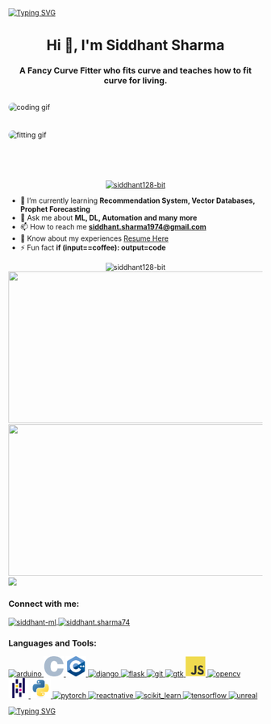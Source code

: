 <!-- Typing SVG Header -->
<a href="https://git.io/typing-svg">
  <img src="https://readme-typing-svg.demolab.com?font=Press+Start+2P&duration=4500&pause=1000&color=06F73C&center=true&vCenter=true&width=900&height=150&lines=Hello+World+!+Welcome+to+my+profile+!!;I+!hate+coding+and+I+!love+debugging;while(!(succeed%3Dtry()))" alt="Typing SVG" />
</a>

<!-- Main Intro -->
<h1 align="center">Hi 👋, I'm Siddhant Sharma</h1>
<h3 align="center">A Fancy Curve Fitter who fits curve and teaches how to fit curve for living.</h3>

<!-- Responsive Side-by-Side GIFs -->
<!-- Using Flexbox so they stay side by side on big screens, and stack neatly on small screens -->
<div style="display: flex; justify-content: space-between; align-items: center; flex-wrap: wrap; gap: 10px; margin: 20px 0;">
  
  <!-- Left GIF -->
  <img src="https://media1.giphy.com/media/qgQUggAC3Pfv687qPC/giphy.gif" 
       alt="coding gif" 
       style="flex: 1; min-width: 300px; max-width: 48%; height: auto; border-radius: 10px;">
  
  <!-- Right GIF -->
  <img src="https://cdn.dribbble.com/users/1446559/screenshots/5453050/97e3bc07ac5ca76150df36be8e142336.gif" 
       alt="fitting gif" 
       style="flex: 1; min-width: 300px; max-width: 48%; height: auto; border-radius: 10px;">
</div>

<!-- Spacer -->
<br><br>

<!-- GitHub Trophies -->
<p align="center">
  <a href="https://github.com/ryo-ma/github-profile-trophy">
    <img src="https://github-profile-trophy.vercel.app/?username=siddhant128-bit" alt="siddhant128-bit" />
  </a>
</p>

<!-- About Me Section -->
- 🔭 I’m currently learning **Recommendation System, Vector Databases, Prophet Forecasting**  
- 💬 Ask me about **ML, DL, Automation and many more**  
- 📫 How to reach me **siddhant.sharma1974@gmail.com**  
- 📄 Know about my experiences [Resume Here](https://drive.google.com/file/d/1xQoSlqETH3DSiSN-QXjbQSdlr_l2_Wmw/view?usp=sharing)  
- ⚡ Fun fact **if (input==coffee): output=code**  

<!-- Stats Section -->
<div align='center'>
  <!-- Streak Stats -->
  <img align="center" width="800" height="200" src="https://streak-stats.demolab.com/?user=Siddhant128-bit&theme=dark&hide_border=false" alt="siddhant128-bit" />
  
  <!-- Language Repo Stats -->
  <img width="800" height="300" src="http://github-profile-summary-cards.vercel.app/api/cards/repos-per-language?username=Siddhant128-bit&theme=github_dark">
  
  <!-- General Stats -->
  <img width="800" height="300" src="http://github-profile-summary-cards.vercel.app/api/cards/stats?username=Siddhant128-bit&theme=github_dark&hide_border=false">
</div>

<!-- Profile Details -->
<img width="900" src="http://github-profile-summary-cards.vercel.app/api/cards/profile-details?username=Siddhant128-bit&theme=github_dark">

<!-- Social Links -->
<h3 align="left">Connect with me:</h3>
<p align="left">
  <a href="https://linkedin.com/in/siddhant-ml" target="blank">
    <img align="center" src="https://raw.githubusercontent.com/rahuldkjain/github-profile-readme-generator/master/src/images/icons/Social/linked-in-alt.svg" alt="siddhant-ml" height="30" width="40" />
  </a>
  <a href="https://fb.com/siddhant.sharma74" target="blank">
    <img align="center" src="https://raw.githubusercontent.com/rahuldkjain/github-profile-readme-generator/master/src/images/icons/Social/facebook.svg" alt="siddhant.sharma74" height="30" width="40" />
  </a>
</p>

<!-- Languages and Tools -->
<h3 align="left">Languages and Tools:</h3>
<p align="left">
  <a href="https://www.arduino.cc/" target="_blank"> <img src="https://cdn.worldvectorlogo.com/logos/arduino-1.svg" alt="arduino" width="40" height="40"/> </a>
  <a href="https://www.cprogramming.com/" target="_blank"> <img src="https://raw.githubusercontent.com/devicons/devicon/master/icons/c/c-original.svg" alt="c" width="40" height="40"/> </a>
  <a href="https://www.w3schools.com/cpp/" target="_blank"> <img src="https://raw.githubusercontent.com/devicons/devicon/master/icons/cplusplus/cplusplus-original.svg" alt="cplusplus" width="40" height="40"/> </a>
  <a href="https://www.djangoproject.com/" target="_blank"> <img src="https://cdn.worldvectorlogo.com/logos/django.svg" alt="django" width="40" height="40"/> </a>
  <a href="https://flask.palletsprojects.com/" target="_blank"> <img src="https://www.vectorlogo.zone/logos/pocoo_flask/pocoo_flask-icon.svg" alt="flask" width="40" height="40"/> </a>
  <a href="https://git-scm.com/" target="_blank"> <img src="https://www.vectorlogo.zone/logos/git-scm/git-scm-icon.svg" alt="git" width="40" height="40"/> </a>
  <a href="https://www.gtk.org/" target="_blank"> <img src="https://upload.wikimedia.org/wikipedia/commons/7/71/GTK_logo.svg" alt="gtk" width="40" height="40"/> </a>
  <a href="https://developer.mozilla.org/en-US/docs/Web/JavaScript" target="_blank"> <img src="https://raw.githubusercontent.com/devicons/devicon/master/icons/javascript/javascript-original.svg" alt="javascript" width="40" height="40"/> </a>
  <a href="https://opencv.org/" target="_blank"> <img src="https://www.vectorlogo.zone/logos/opencv/opencv-icon.svg" alt="opencv" width="40" height="40"/> </a>
  <a href="https://pandas.pydata.org/" target="_blank"> <img src="https://raw.githubusercontent.com/devicons/devicon/2ae2a900d2f041da66e950e4d48052658d850630/icons/pandas/pandas-original.svg" alt="pandas" width="40" height="40"/> </a>
  <a href="https://www.python.org" target="_blank"> <img src="https://raw.githubusercontent.com/devicons/devicon/master/icons/python/python-original.svg" alt="python" width="40" height="40"/> </a>
  <a href="https://pytorch.org/" target="_blank"> <img src="https://www.vectorlogo.zone/logos/pytorch/pytorch-icon.svg" alt="pytorch" width="40" height="40"/> </a>
  <a href="https://reactnative.dev/" target="_blank"> <img src="https://reactnative.dev/img/header_logo.svg" alt="reactnative" width="40" height="40"/> </a>
  <a href="https://scikit-learn.org/" target="_blank"> <img src="https://upload.wikimedia.org/wikipedia/commons/0/05/Scikit_learn_logo_small.svg" alt="scikit_learn" width="40" height="40"/> </a>
  <a href="https://www.tensorflow.org" target="_blank"> <img src="https://www.vectorlogo.zone/logos/tensorflow/tensorflow-icon.svg" alt="tensorflow" width="40" height="40"/> </a>
  <a href="https://unrealengine.com/" target="_blank"> <img src="https://raw.githubusercontent.com/kenangundogan/fontisto/036b7eca71aab1bef8e6a0518f7329f13ed62f6b/icons/svg/brand/unreal-engine.svg" alt="unreal" width="40" height="40"/> </a>
</p>

<!-- Typing SVG Footer -->
<a href="https://git.io/typing-svg">
  <img src="https://readme-typing-svg.demolab.com?font=Press+Start+2P&duration=4500&pause=1000&color=06F73C&center=true&vCenter=true&width=900&height=150&lines=Scroll+Down+To+See+Some+of+My+Projects+!!;Remember+Give+Credit+if+you+copy+it+!!" alt="Typing SVG" />
</a>
